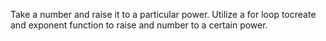 Take a number and raise it to a particular power.
Utilize a for loop tocreate and exponent function to raise and number to a certain power.